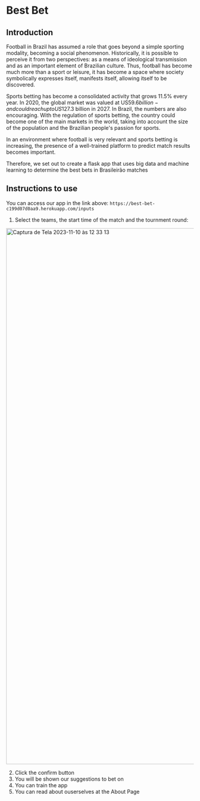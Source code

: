 # Best Bet
## Introduction
Football in Brazil has assumed a role that goes beyond a simple sporting modality, becoming a social phenomenon. Historically, it is possible to perceive it from two perspectives: as a means of ideological transmission and as an important element of Brazilian culture.
Thus, football has become much more than a sport or leisure, it has become a space where society symbolically expresses itself, manifests itself, allowing itself to be discovered.

Sports betting has become a consolidated activity that grows 11.5% every year. In 2020, the global market was valued at US$59.6 billion - and could reach up to US$127.3 billion in 2027. In Brazil, the numbers are also encouraging. With the regulation of sports betting, the country could become one of the main markets in the world, taking into account the size of the population and the Brazilian people's passion for sports.

In an environment where football is very relevant and sports betting is increasing, the presence of a well-trained platform to predict match results becomes important.

Therefore, we set out to create a flask app that uses big data and machine learning to determine the best bets in Brasileirão matches

## Instructions to use

You can access our app in the link above:
`https://best-bet-c199d07d0aa9.herokuapp.com/inputs`

1. Select the teams, the start time of the match and the tournment round:
<img width="1439" alt="Captura de Tela 2023-11-10 às 12 33 13" src="https://github.com/luizgbraga/best-bet/assets/101399070/d89d11a9-4d06-4621-90fd-b279547d348d">

2. Click the confirm button
3. You will be shown our suggestions to bet on
4. You can train the app
5. You can read about ouserselves at the About Page

